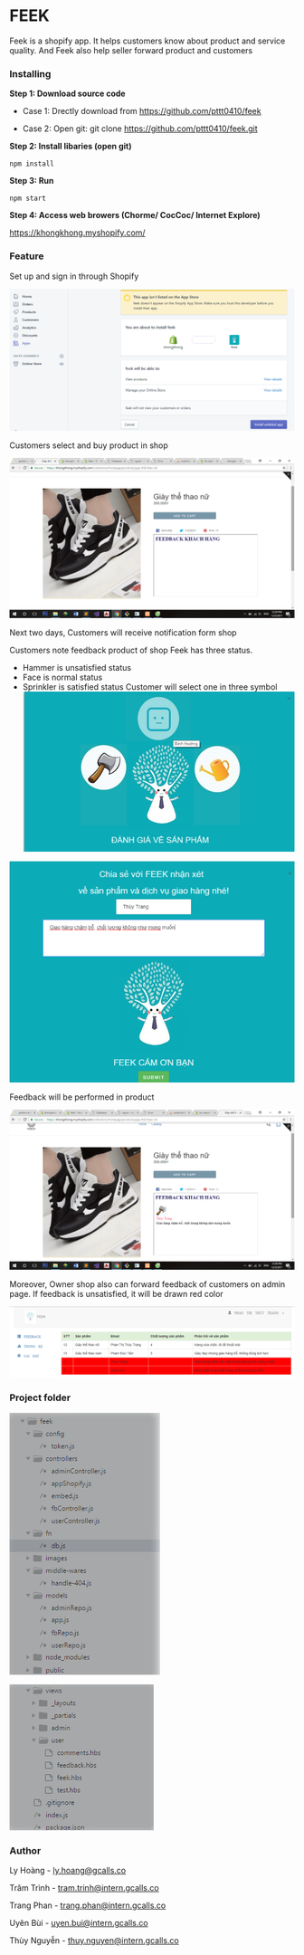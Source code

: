 # FEEK

Feek is a shopify app. It helps customers know about product and service quality. And Feek also help seller forward product and customers

### Installing

**Step 1: Download source code**

 - Case 1: Drectly download from https://github.com/pttt0410/feek
 
 - Case 2: Open git: git clone https://github.com/pttt0410/feek.git
 
**Step 2: Install libaries (open git)**
   
    npm install 
 
**Step 3: Run**

    npm start
  
**Step 4: Access web browers (Chorme/ CocCoc/ Internet Explore)**
  
 https://khongkhong.myshopify.com/
 
 ### Feature
Set up and sign in through Shopify

![](https://github.com/pttt0410/feek/blob/master/images/set-up.png)

Customers select and buy product in shop

![](https://github.com/pttt0410/feek/blob/master/images/product.png)

Next two days, Customers will receive notification form shop


Customers note feedback product of shop
Feek has three status.
+ Hammer is unsatisfied status
+ Face is normal status
+ Sprinkler is satisfied status
Customer will select one in three symbol
![](https://github.com/pttt0410/feek/blob/master/images/feedback.png)

![](https://github.com/pttt0410/feek/blob/master/images/feedback-2.png)

Feedback will be performed in product

![](https://github.com/pttt0410/feek/blob/master/images/feedback-3.png)

Moreover, Owner shop also can forward feedback of customers on admin page. If feedback is unsatisfied, it will be drawn red color

![](https://github.com/pttt0410/feek/blob/master/images/admin.png)

### Project folder

![](https://github.com/pttt0410/feek/blob/master/images/project-1.png)

![](https://github.com/pttt0410/feek/blob/master/images/project-2.png)

### Author

Ly Hoàng - ly.hoang@gcalls.co

Trâm Trình - tram.trinh@intern.gcalls.co

Trang Phan - trang.phan@intern.gcalls.co

Uyên Bùi - uyen.bui@intern.gcalls.co

Thùy Nguyễn - thuy.nguyen@intern.gcalls.co


